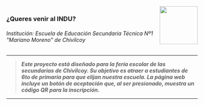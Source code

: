 <img align="right" width="100" height="100" src="https://avatars.githubusercontent.com/u/16095493?s=200&v=4">

### ¿Queres venir al INDU?
###### Institución: Escuela de Educación Secundaria Técnica Nº1 "Mariano Moreno" de Chivilcoy

---

> ***Este proyecto está diseñado para la feria escolar de las secundarias de Chivilcoy. Su objetivo es atraer a estudiantes de 6to de primaria para que elijan nuestra escuela. La página web incluye un botón de aceptación que, al ser presionado, muestra un código QR para la inscripción.***

---
